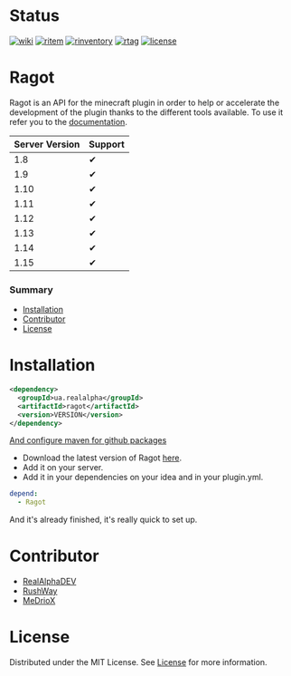 # Status
[![wiki](https://img.shields.io/static/v1?label=wiki&message=available&color=succes)](https://github.com/RealAlphaDEV/Ragot/wiki)
[![ritem](https://img.shields.io/static/v1?label=ritem&message=available&color=succes)](https://github.com/RealAlphaDEV/Ragot/wiki/RItem)
[![rinventory](https://img.shields.io/static/v1?label=rinventory&message=available&color=succes)](https://github.com/RealAlphaDEV/Ragot/wiki/RInventory)
[![rtag](https://img.shields.io/github/v/tag/RealAlphaDEV/Ragot)](https://github.com/RealAlphaDEV/Ragot/releases)
[![license](https://img.shields.io/github/license/RealAlphaDEV/Ragot)](https://github.com/RealAlphaDEV/Ragot/blob/master/LICENSE)


# Ragot
Ragot is an API for the minecraft plugin in order to help or accelerate the development of the plugin thanks to the different tools available.
To use it refer you to the [documentation](https://github.com/RealAlphaDEV/Ragot/wiki).

Server Version | Support
---------------|--------
1.8            |   ✔
1.9            |   ✔
1.10           |   ✔
1.11           |   ✔
1.12           |   ✔
1.13           |   ✔
1.14           |   ✔
1.15           |   ✔


### Summary
* [Installation](#Installation)
* [Contributor](#Contributor)
* [License](#License)

# Installation

```xml
<dependency>
  <groupId>ua.realalpha</groupId>
  <artifactId>ragot</artifactId>
  <version>VERSION</version>
</dependency>
```

[And configure maven for github packages](https://help.github.com/en/packages/using-github-packages-with-your-projects-ecosystem/configuring-apache-maven-for-use-with-github-packages)


* Download the latest version of Ragot [here](https://github.com/RealAlphaDEV/Ragot/releases).
* Add it on your server.
* Add it in your dependencies on your idea and in your plugin.yml.
```yaml
depend:
  - Ragot
```
And it's already finished, it's really quick to set up.
# Contributor
* [RealAlphaDEV](https://github.com/RealAlphaDEV)
* [RushWay](https://github.com/RushWay)
* [MeDrioX](https://github.com/MeDrioX)

# License

Distributed under the MIT License. See [License](https://github.com/RealAlphaDEV/Ragot/blob/master/LICENSE) for more information.